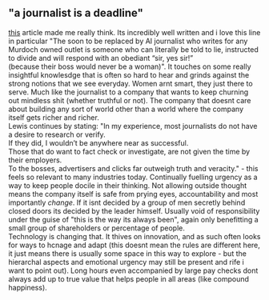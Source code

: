 <h2>"a journalist is a deadline"</h2>

[this](https://lewspears.substack.com/p/lying-for-fun-what-ive-learned-from) article made me really think. Its incredibly well written and i love this line in particular "The soon to be replaced by AI journalist who writes for any Murdoch owned outlet is someone who can literally be told to lie, instructed to divide and will respond with an obediant “sir, yes sir!”  
(because their boss would never be a woman)". It touches on some really insightful knowlesdge that is often so hard to hear and grinds against the strong notions that we see everyday. Women arnt smart, they just there to serve. Much like the journalist to a company that wants to keep churning out mindless shit (whether truthful or not). The company that doesnt care about building any sort of world other than a world where the company itself gets richer and richer.<br>
Lewis continues by stating: "In my experience, most journalists do not have a desire to research or verify.  
If they did, I wouldn’t be anywhere near as successful.  
Those that do want to fact check or investigate, are not given the time by their employers.  
To the bosses, advertisers and clicks far outweigh truth and veracity." - this feels so relevant to many industries today. Continually fuelling urgency as a way to keep people docile in their thinking. Not allowing outside thought means the company itself is safe from prying eyes, accountability and most importantly <i>change</i>. If it isnt decided by a group of men secretly behind closed doors its decided by the leader himself. Usually void of responsibility under the guise of "this is the way its always been", again only benefitting a small group of shareholders or percentage of people.<br>
Technology is changing that. It thives on innovation, and as such often looks for ways to hcnage and adapt (this doesnt mean the rules are different here, it just means there is usually some space in this way to explore - but the hierarchal aspects and emotional urgency may still be present and rife i want to point out). Long hours even accompanied by large pay checks dont always add up to true value that helps people in all areas (like compound happiness).